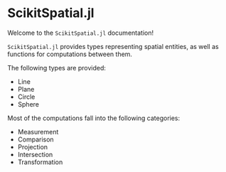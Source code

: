 # ScikitSpatial.jl

Welcome to the `ScikitSpatial.jl` documentation!

`ScikitSpatial.jl` provides types representing spatial entities, as well as functions for computations between them.

The following types are provided:
- Line
- Plane
- Circle
- Sphere

Most of the computations fall into the following categories:
- Measurement
- Comparison
- Projection
- Intersection
- Transformation
